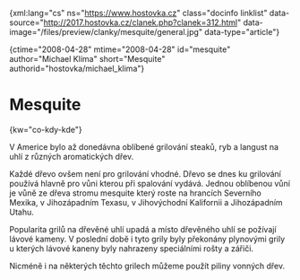 
{xml:lang="cs" ns="https://www.hostovka.cz" class="docinfo linklist" data-source="http://2017.hostovka.cz/clanek.php?clanek=312.html" data-image="/files/preview/clanky/mesquite/general.jpg" data-type="article"}

{ctime="2008-04-28" mtime="2008-04-28" id="mesquite" author="Michael Klíma" short="Mesquite" authorid="hostovka/michael_klima"}

# Mesquite

<!-- generated attribute kw by user_udpatekw.sh on 2020-04-25, do not edit -->

{kw="co-kdy-kde"}

V Americe bylo až donedávna oblíbené grilování steaků, ryb a langust na uhlí z různých aromatických dřev.

Každé dřevo ovšem není pro grilování vhodné. Dřevo se dnes ku grilování používá hlavně pro vůni kterou při spalování vydává. Jednou oblíbenou vůní je vůně ze dřeva stromu mesquite který roste na hrancích Severního Mexika, v Jihozápadním Texasu, v Jihovýchodní Kalifornii a Jihozápadním Utahu.

Popularita grilů na dřevěné uhlí upadá a místo dřevěného uhlí se požívají lávové kameny. V poslední době i tyto grily byly překonány plynovými grily u kterých lávové kaneny byly nahrazeny speciálními rošty a zářiči.

Nicméně i na některých těchto grilech můžeme použít piliny vonných dřev.

